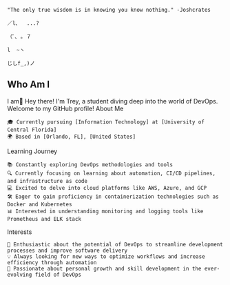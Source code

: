 ```
"The only true wisdom is in knowing you know nothing." -Joshcrates 
                                                                                                      ／l、  ...?
                                                                                                    （ﾟ､ ｡ ７         
                                                                                                      l  ~ヽ       
                                                                                                      じしf_,)ノ   
```

## Who Am I

I am👋 Hey there! I'm Trey, a student diving deep into the world of DevOps. Welcome to my GitHub profile!
About Me

    🎓 Currently pursuing [Information Technology] at [University of Central Florida]
    🌍 Based in [Orlando, FL], [United States]

Learning Journey

    📚 Constantly exploring DevOps methodologies and tools
    🔍 Currently focusing on learning about automation, CI/CD pipelines, and infrastructure as code
    💻 Excited to delve into cloud platforms like AWS, Azure, and GCP
    🛠️ Eager to gain proficiency in containerization technologies such as Docker and Kubernetes
    📊 Interested in understanding monitoring and logging tools like Prometheus and ELK stack

Interests

    🚀 Enthusiastic about the potential of DevOps to streamline development processes and improve software delivery
    💡 Always looking for new ways to optimize workflows and increase efficiency through automation
    🌱 Passionate about personal growth and skill development in the ever-evolving field of DevOps
